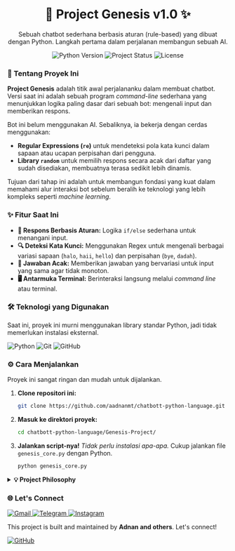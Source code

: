 <div align="center">

# 🤖 Project Genesis v1.0 ✨

<p>Sebuah chatbot sederhana berbasis aturan (rule-based) yang dibuat dengan Python. Langkah pertama dalam perjalanan membangun sebuah AI.</p>

<p>
  <img src="https://img.shields.io/badge/Python-3.10%2B-blue?style=for-the-badge&logo=python" alt="Python Version">
  <img src="https://img.shields.io/badge/Status-Foundation-yellow?style=for-the-badge" alt="Project Status">
  <img src="https://img.shields.io/badge/License-MIT-purple?style=for-the-badge" alt="License">
</p>

</div>

### 🚀 Tentang Proyek Ini

**Project Genesis** adalah titik awal perjalananku dalam membuat chatbot. Versi saat ini adalah sebuah program *command-line* sederhana yang menunjukkan logika paling dasar dari sebuah bot: mengenali input dan memberikan respons.

Bot ini belum menggunakan AI. Sebaliknya, ia bekerja dengan cerdas menggunakan:
* **Regular Expressions (`re`)** untuk mendeteksi pola kata kunci dalam sapaan atau ucapan perpisahan dari pengguna.
* **Library `random`** untuk memilih respons secara acak dari daftar yang sudah disediakan, membuatnya terasa sedikit lebih dinamis.

Tujuan dari tahap ini adalah untuk membangun fondasi yang kuat dalam memahami alur interaksi bot sebelum beralih ke teknologi yang lebih kompleks seperti *machine learning*.

### ✨ Fitur Saat Ini

* **💬 Respons Berbasis Aturan:** Logika `if/else` sederhana untuk menangani input.
* **🔍 Deteksi Kata Kunci:** Menggunakan Regex untuk mengenali berbagai variasi sapaan (`halo`, `haii`, `hello`) dan perpisahan (`bye`, `dadah`).
* **🎲 Jawaban Acak:** Memberikan jawaban yang bervariasi untuk input yang sama agar tidak monoton.
* **🖥️ Antarmuka Terminal:** Berinteraksi langsung melalui *command line* atau terminal.

### 🛠️ Teknologi yang Digunakan

Saat ini, proyek ini murni menggunakan library standar Python, jadi tidak memerlukan instalasi eksternal.

![Python](https://img.shields.io/badge/Python-3776AB?style=for-the-badge&logo=python&logoColor=white)
![Git](https://img.shields.io/badge/Git-F05032?style=for-the-badge&logo=git&logoColor=white)
![GitHub](https://img.shields.io/badge/GitHub-181717?style=for-the-badge&logo=github&logoColor=white)

### ⚙️ Cara Menjalankan

Proyek ini sangat ringan dan mudah untuk dijalankan.

1.  **Clone repositori ini:**
    ```bash
    git clone https://github.com/aadnanmt/chatbott-python-language.git
    ```
2.  **Masuk ke direktori proyek:**
    ```bash
    cd chatbott-python-language/Genesis-Project/
    ```
3.  **Jalankan script-nya!**
    *Tidak perlu instalasi apa-apa.* Cukup jalankan file `genesis_core.py` dengan Python.
    ```bash
    python genesis_core.py
    ```

<details>
<summary><strong>💡 Project Philosophy</strong></summary>

> This project is proof that everything great starts with a small step. Building from the most basic foundation—like `if/else` logic and Regex—is the best way to truly understand how complex systems work. *Master the basics, then innovate.*

</details>

<div align="left">

### 🌐 Let's Connect

<p align="left">
  <a href="mailto:aadnanmtcontact@gmail.com" target="_blank">
    <img src="https://img.shields.io/badge/Gmail-D14836?style=for-the-badge&logo=gmail&logoColor=white" alt="Gmail">
  </a>
  <a href="https://t.me/aadnanmt" target="_blank">
    <img src="https://img.shields.io/badge/Telegram-2CA5E0?style=for-the-badge&logo=telegram&logoColor=white" alt="Telegram">
  </a>
  <a href="https://instagram.com/aadnanmt" target="_blank">
    <img src="https://img.shields.io/badge/Instagram-E4405F?style=for-the-badge&logo=instagram&logoColor=white" alt="Instagram">
  </a>
</p>

This project is built and maintained by **Adnan and others**. Let's connect!

[![GitHub](https://img.shields.io/badge/GitHub-Follow_Me-181717?style=for-the-badge&logo=github)](https://github.com/aadnannt)

</div>
